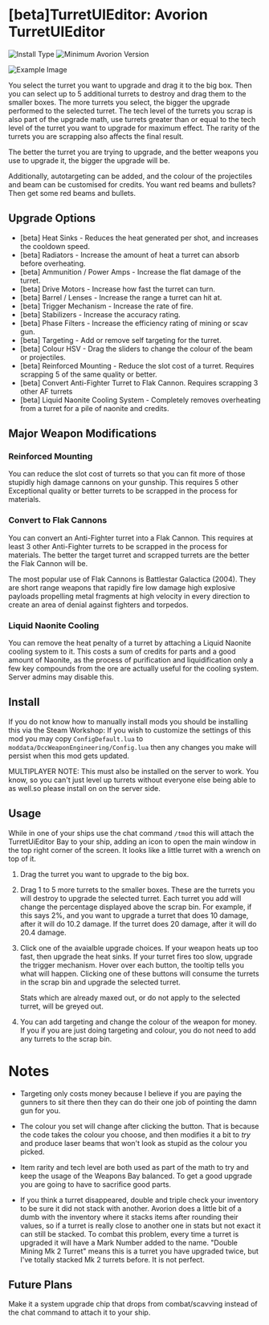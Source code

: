 # [beta]TurretUIEditor: Avorion TurretUIEditor

![Install Type](https://img.shields.io/badge/Install%20Type-Server%20%26%20Client-lightgrey.svg)
![Minimum Avorion Version](https://img.shields.io/badge/Avorion-2.1.3-lightgrey.svg)






![Example Image]()

You select the turret you want to upgrade and drag it to the big box. Then you
can select up to 5 additional turrets to destroy and drag them to the smaller
boxes. The more turrets you select, the bigger the upgrade performed to the
selected turret. The tech level of the turrets you scrap is also part of the
upgrade math, use turrets greater than or equal to the tech level of the turret
you want to upgrade for maximum effect. The rarity of the turrets you are
scrapping also affects the final result.

The better the turret you are trying to upgrade, and the better weapons you use
to upgrade it, the bigger the upgrade will be.



Additionally, autotargeting can be added, and the colour of the projectiles and
beam can be customised for credits. You want red beams and bullets? Then get
some red beams and bullets.



## Upgrade Options

* [beta] Heat Sinks - Reduces the heat generated per shot, and increases the cooldown speed.
* [beta] Radiators - Increase the amount of heat a turret can absorb before overheating.
* [beta] Ammunition / Power Amps - Increase the flat damage of the turret.
* [beta] Drive Motors - Increase how fast the turret can turn.
* [beta] Barrel / Lenses - Increase the range a turret can hit at.
* [beta] Trigger Mechanism - Increase the rate of fire.
* [beta] Stabilizers - Increase the accuracy rating.
* [beta] Phase Filters - Increase the efficiency rating of mining or scav gun.
* [beta] Targeting - Add or remove self targeting for the turret.
* [beta] Colour HSV - Drag the sliders to change the colour of the beam or projectiles.
* [beta] Reinforced Mounting - Reduce the slot cost of a turret. Requires scrapping 5 of the same quality or better.
* [beta] Convert Anti-Fighter Turret to Flak Cannon. Requires scrapping 3 other AF turrets
* [beta] Liquid Naonite Cooling System - Completely removes overheating from a turret for a pile of naonite and credits.



## Major Weapon Modifications

### Reinforced Mounting

You can reduce the slot cost of turrets so that you can fit more of those stupidly high damage cannons on your gunship. This requires 5 other Exceptional quality or better turrets to be scrapped in the process for materials.

### Convert to Flak Cannons

You can convert an Anti-Fighter turret into a Flak Cannon. This requires at least 3 other Anti-Fighter turrets to be scrapped in the process for materials. The better the target turret and scrapped turrets are the better the Flak Cannon will be.

The most popular use of Flak Cannons is Battlestar Galactica (2004). They are short range weapons that rapidly fire low damage high explosive payloads propelling metal fragments at high velocity in every direction to create an area of denial against fighters and torpedos.


### Liquid Naonite Cooling

You can remove the heat penalty of a turret by attaching a Liquid Naonite cooling system to it. This costs a sum of credits for parts and a good amount of Naonite, as the process of purification and liquidification only a few key compounds from the ore are actually useful for the cooling system. Server admins may disable this.



## Install

If you do not know how to manually install mods you should be installing this via the
Steam Workshop: 
If you wish to customize the settings of this mod you may copy `ConfigDefault.lua` to `moddata/DccWeaponEngineering/Config.lua` then any changes you make will persist when this mod gets updated.

MULTIPLAYER NOTE: This must also be installed on the server to work. You know, so you can't just
level up turrets without everyone else being able to as well.so please install on on the server side.
## Usage

While in one of your ships use the chat command `/tmod` this will attach the
TurretUiEditor Bay to your ship, adding an icon to open the main window
in the top right corner of the screen. It looks like a little turret with a
wrench on top of it.


1) Drag the turret you want to upgrade to the big box.

2) Drag 1 to 5 more turrets to the smaller boxes. These are the turrets you
   will destroy to upgrade the selected turret. Each turret you add will change
   the percentage displayed above the scrap bin. For example, if this says 2%,
   and you want to upgrade a turret that does 10 damage, after it will do 10.2
   damage. If the turret does 20 damage, after it will do 20.4 damage.

3) Click one of the avaialble upgrade choices. If your weapon heats up too fast,
   then upgrade the heat sinks. If your turret fires too slow, upgrade the
   trigger mechanism. Hover over each button, the tooltip tells you what will
   happen. Clicking one of these buttons will consume the turrets in the scrap
   bin and upgrade the selected turret.

   Stats which are already maxed out, or do not apply to the selected turret,
   will be greyed out.

4) You can add targeting and change the colour of the weapon for money. If you
   if you are just doing targeting and colour, you do not need to add any
   turrets to the scrap bin.



# Notes

* Targeting only costs money because I believe if you are paying the gunners to
sit there then they can do their one job of pointing the damn gun for you.

* The colour you set will change after clicking the button. That is because the
code takes the colour you choose, and then modifies it a bit to *try* and
produce laser beams that won't look as stupid as the colour you picked.

* Item rarity and tech level are both used as part of the math to try and
keep the usage of the Weapons Bay balanced. To get a good upgrade you are going
to have to sacrifice good parts.

* If you think a turret disappeared, double and triple check your inventory
to be sure it did not stack with another. Avorion does a little bit of a dumb
with the inventory where it stacks items after rounding their values, so if
a turret is really close to another one in stats but not exact it can still be
stacked. To combat this problem, every time a turret is upgraded it will have
a Mark Number added to the name. "Double Mining Mk 2 Turret" means this is a
turret you have upgraded twice, but I've totally stacked Mk 2 turrets before. It
is not perfect.



## Future Plans

Make it a system upgrade chip that drops from combat/scavving instead of the
chat command to attach it to your ship.

